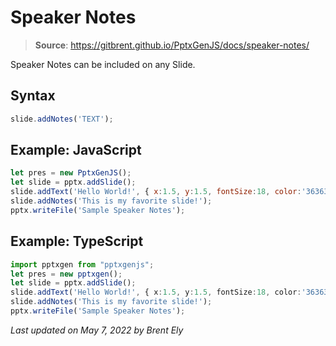 # Speaker Notes

> **Source**: https://gitbrent.github.io/PptxGenJS/docs/speaker-notes/

Speaker Notes can be included on any Slide.

## Syntax

```javascript
slide.addNotes('TEXT');
```

## Example: JavaScript

```javascript
let pres = new PptxGenJS();
let slide = pptx.addSlide();
slide.addText('Hello World!', { x:1.5, y:1.5, fontSize:18, color:'363636' });
slide.addNotes('This is my favorite slide!');
pptx.writeFile('Sample Speaker Notes');
```

## Example: TypeScript

```typescript
import pptxgen from "pptxgenjs";
let pres = new pptxgen();
let slide = pptx.addSlide();
slide.addText('Hello World!', { x:1.5, y:1.5, fontSize:18, color:'363636' });
slide.addNotes('This is my favorite slide!');
pptx.writeFile('Sample Speaker Notes');
```

*Last updated on May 7, 2022 by Brent Ely*